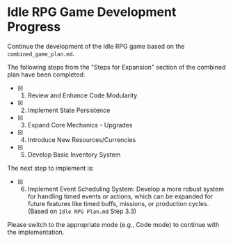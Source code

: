 # Idle RPG Game Development Progress

Continue the development of the Idle RPG game based on the `combined_game_plan.md`.

The following steps from the "Steps for Expansion" section of the combined plan have been completed:

- [x] 1.  Review and Enhance Code Modularity
- [x] 2.  Implement State Persistence
- [x] 3.  Expand Core Mechanics - Upgrades
- [x] 4.  Introduce New Resources/Currencies
- [x] 5.  Develop Basic Inventory System

The next step to implement is:

- [x] 6.  Implement Event Scheduling System: Develop a more robust system for handling timed events or actions, which can be expanded for future features like timed buffs, missions, or production cycles. (Based on `Idle RPG Plan.md` Step 3.3)

Please switch to the appropriate mode (e.g., Code mode) to continue with the implementation.
